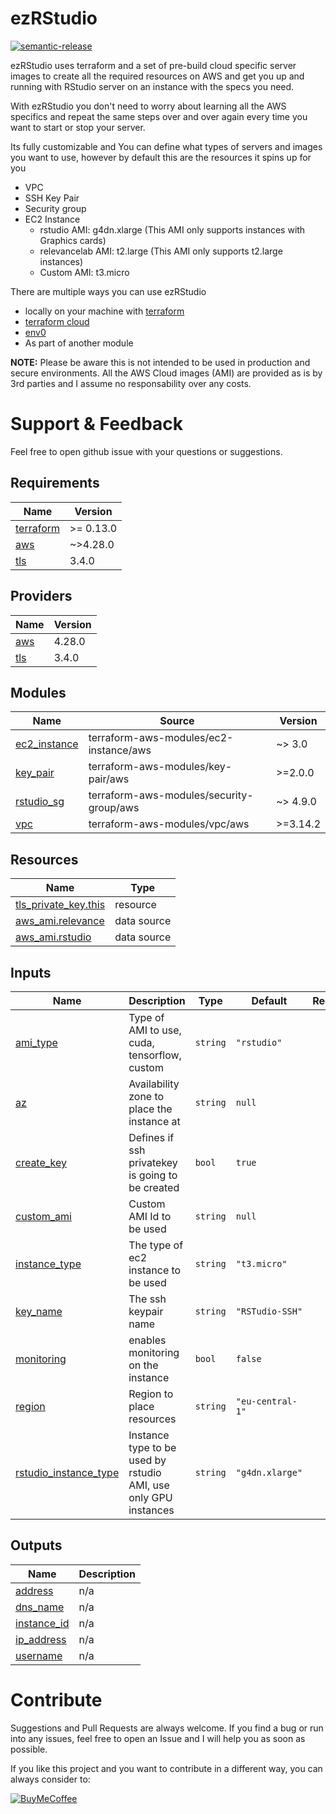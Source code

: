 # ezRStudio

[![semantic-release](https://img.shields.io/badge/%20%20%F0%9F%93%A6%F0%9F%9A%80-semantic--release-e10079.svg)](https://github.com/semantic-release/semantic-release) 

ezRStudio uses terraform and a set of pre-build cloud specific server images to create all the required resources on AWS and get you up and running with RStudio server on an instance with the specs you need.

With ezRStudio you don't need to worry about learning all the AWS specifics and repeat the same steps over and over again every time you want to start or stop your server. 

Its fully customizable and You can define what types of servers and images you want to use, however by default this are the resources it spins up for you

* VPC
* SSH Key Pair
* Security group
* EC2 Instance
    * rstudio AMI: g4dn.xlarge (This AMI only supports instances with Graphics cards)
    * relevancelab AMI: t2.large (This AMI only supports t2.large instances)
    * Custom AMI: t3.micro

There are multiple ways you can use ezRStudio

* locally on your machine with [terraform](https://www.terraform.io/)
* [terraform cloud](https://cloud.hashicorp.com/products/terraform)
* [env0](https://www.env0.com/)
* As part of another module


**NOTE:** Please be aware this is not intended to be used in production and secure environments. All the AWS Cloud images (AMI) are provided as is by 3rd parties and I assume no responsability over any costs.

# Support & Feedback

Feel free to open github issue with your questions or suggestions.

<!-- BEGIN_TF_DOCS -->
## Requirements

| Name | Version |
|------|---------|
| <a name="requirement_terraform"></a> [terraform](#requirement\_terraform) | >= 0.13.0 |
| <a name="requirement_aws"></a> [aws](#requirement\_aws) | ~>4.28.0 |
| <a name="requirement_tls"></a> [tls](#requirement\_tls) | 3.4.0 |

## Providers

| Name | Version |
|------|---------|
| <a name="provider_aws"></a> [aws](#provider\_aws) | 4.28.0 |
| <a name="provider_tls"></a> [tls](#provider\_tls) | 3.4.0 |

## Modules

| Name | Source | Version |
|------|--------|---------|
| <a name="module_ec2_instance"></a> [ec2\_instance](#module\_ec2\_instance) | terraform-aws-modules/ec2-instance/aws | ~> 3.0 |
| <a name="module_key_pair"></a> [key\_pair](#module\_key\_pair) | terraform-aws-modules/key-pair/aws | >=2.0.0 |
| <a name="module_rstudio_sg"></a> [rstudio\_sg](#module\_rstudio\_sg) | terraform-aws-modules/security-group/aws | ~> 4.9.0 |
| <a name="module_vpc"></a> [vpc](#module\_vpc) | terraform-aws-modules/vpc/aws | >=3.14.2 |

## Resources

| Name | Type |
|------|------|
| [tls_private_key.this](https://registry.terraform.io/providers/hashicorp/tls/3.4.0/docs/resources/private_key) | resource |
| [aws_ami.relevance](https://registry.terraform.io/providers/hashicorp/aws/latest/docs/data-sources/ami) | data source |
| [aws_ami.rstudio](https://registry.terraform.io/providers/hashicorp/aws/latest/docs/data-sources/ami) | data source |

## Inputs

| Name | Description | Type | Default | Required |
|------|-------------|------|---------|:--------:|
| <a name="input_ami_type"></a> [ami\_type](#input\_ami\_type) | Type of AMI to use, cuda, tensorflow, custom | `string` | `"rstudio"` | no |
| <a name="input_az"></a> [az](#input\_az) | Availability zone to place the instance at | `string` | `null` | no |
| <a name="input_create_key"></a> [create\_key](#input\_create\_key) | Defines if ssh privatekey is going to be created | `bool` | `true` | no |
| <a name="input_custom_ami"></a> [custom\_ami](#input\_custom\_ami) | Custom AMI Id to be used | `string` | `null` | no |
| <a name="input_instance_type"></a> [instance\_type](#input\_instance\_type) | The type of ec2 instance to be used | `string` | `"t3.micro"` | no |
| <a name="input_key_name"></a> [key\_name](#input\_key\_name) | The ssh keypair name | `string` | `"RSTudio-SSH"` | no |
| <a name="input_monitoring"></a> [monitoring](#input\_monitoring) | enables monitoring on the instance | `bool` | `false` | no |
| <a name="input_region"></a> [region](#input\_region) | Region to place resources | `string` | `"eu-central-1"` | no |
| <a name="input_rstudio_instance_type"></a> [rstudio\_instance\_type](#input\_rstudio\_instance\_type) | Instance type to be used by rstudio AMI, use only GPU instances | `string` | `"g4dn.xlarge"` | no |

## Outputs

| Name | Description |
|------|-------------|
| <a name="output_address"></a> [address](#output\_address) | n/a |
| <a name="output_dns_name"></a> [dns\_name](#output\_dns\_name) | n/a |
| <a name="output_instance_id"></a> [instance\_id](#output\_instance\_id) | n/a |
| <a name="output_ip_address"></a> [ip\_address](#output\_ip\_address) | n/a |
| <a name="output_username"></a> [username](#output\_username) | n/a |
<!-- END_TF_DOCS -->

# Contribute

Suggestions and Pull Requests are always welcome. 
If you find a bug or run into any issues, feel free to open an Issue and I will help you as soon as possible. 


If you like this project and you want to contribute in a different way, you can always consider to:

[![BuyMeCoffee](https://cdn.buymeacoffee.com/buttons/default-yellow.png)](https://www.buymeacoffee.com/4s3ti)